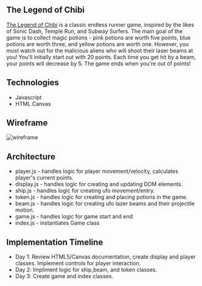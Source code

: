 ## The Legend of Chibi

[The Legend of Chibi](https://monicakornis.github.io/LegendOfChibi/) is a classic endless runner game, inspired by the likes of Sonic Dash, Temple Run, and Subway Surfers. The main goal of the game is to collect magic potions - pink potions are worth five points, blue potions are worth three, and yellow potions are worth one. However, you must watch out for the malicious aliens who will shoot their laser beams at you! You'll initially start out with 20 points. Each time you get hit by a beam, your points will decrease by 5. The game ends when you're out of points!

## Technologies
  * Javascript
  * HTML Canvas

## Wireframe
![wireframe](https://i.imgur.com/lHW2qqA.png)

## Architecture
 * player.js - handles logic for player movement/velocity, calculates player's current points.
 * display.js - handles logic for creating and updating DOM elements.
 * ship.js - handles logic for creating ufo movement/entry.
 * token.js - handles logic for creating and placing potions in the game.
 * beam.js - handles logic for creating ufo lazer beams and their projectile motion.  
 * game.js - handles logic for game start and end
 * index.js - instantiates Game class 

## Implementation Timeline
 * Day 1: Review HTML5/Canvas documentation, create display and player classes. Implement controls for player interaction.
 * Day 2: Impliment logic for ship,beam, and token classes.
 * Day 3: Create game and index classes.
